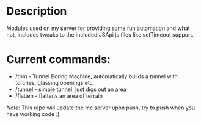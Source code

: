 Description
===========

Modules used on my server for providing some fun automation and what not, includes tweaks to the included JSApi js files like setTimeout support.

Current commands:
=================

* /tbm - Tunnel Boring Machine, automatically builds a tunnel with torches, glassing openings etc.
* /tunnel - simple tunnel, just digs out an area
* /flatten - flattens an area of terrain

*Note*: This repo will update the mc server upon push, try to push when you have working code :)
